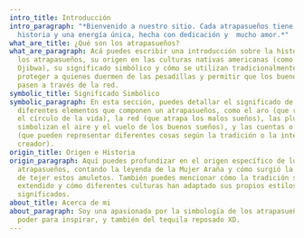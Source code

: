 ```yaml
---
intro_title: Introducción
intro_paragraph: "*Bienvenido a nuestro sitio. Cada atrapasueños tiene una
  historia y una energía única, hecha con dedicación y  mucho amor.*"
what_are_title: ¿Qué son los atrapasueños?
what_are_paragraph: Acá puedes escribir una introducción sobre la historia de
  los atrapasueños, su origen en las culturas nativas americanas (como la tribu
  Ojibwa), su significado simbólico y cómo se utilizan tradicionalmente para
  proteger a quienes duermen de las pesadillas y permitir que los buenos sueños
  pasen a través de la red.
symbolic_title: Significado Simbólico
symbolic_paragraph: En esta sección, puedes detallar el significado de los
  diferentes elementos que componen un atrapasueños, como el aro (que representa
  el círculo de la vida), la red (que atrapa los malos sueños), las plumas (que
  simbolizan el aire y el vuelo de los buenos sueños), y las cuentas o piedras
  (que pueden representar diferentes cosas según la tradición o la intención del
  creador).
origin_title: Origen e Historia
origin_paragraph: Aquí puedes profundizar en el origen específico de los
  atrapasueños, contando la leyenda de la Mujer Araña y cómo surgió la tradición
  de tejer estos amuletos. También puedes mencionar cómo la tradición se ha
  extendido y cómo diferentes culturas han adaptado sus propios estilos y
  significados.
about_title: Acerca de mi
about_paragraph: Soy una apasionada por la simbología de los atrapasueños y su
  poder para inspirar, y también del tequila reposado XD.
---
```

